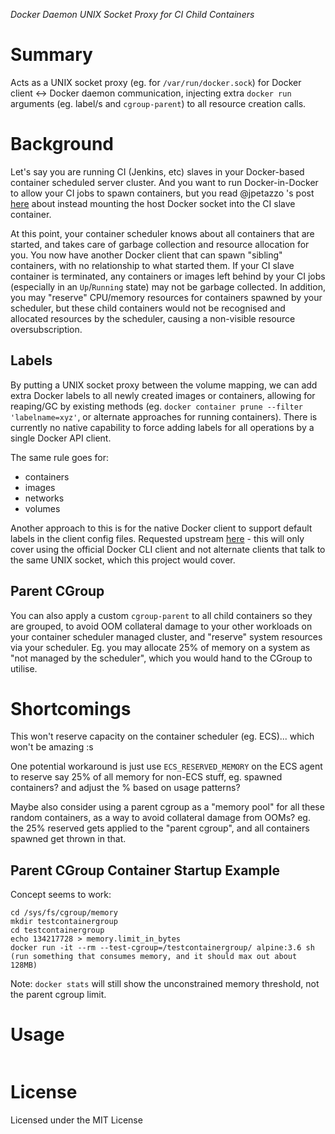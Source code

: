*Docker Daemon UNIX Socket Proxy for CI Child Containers*

# Summary

Acts as a UNIX socket proxy (eg. for `/var/run/docker.sock`) for Docker client <-> Docker daemon communication, injecting extra `docker run` arguments (eg. label/s and `cgroup-parent`) to all resource creation calls.

# Background

Let's say you are running CI (Jenkins, etc) slaves in your Docker-based container scheduled server cluster. And you want to run Docker-in-Docker to allow your CI jobs to spawn containers, but you read @jpetazzo 's post [here](https://jpetazzo.github.io/2015/09/03/do-not-use-docker-in-docker-for-ci/) about instead mounting the host Docker socket into the CI slave container.

At this point, your container scheduler knows about all containers that are started, and takes care of garbage collection and resource allocation for you. You now have another Docker client that can spawn "sibling" containers, with no relationship to what started them. If your CI slave container is terminated, any containers or images left behind by your CI jobs (especially in an `Up`/`Running` state) may not be garbage collected. In addition, you may "reserve" CPU/memory resources for containers spawned by your scheduler, but these child containers would not be recognised and allocated resources by the scheduler, causing a non-visible resource oversubscription.

## Labels

By putting a UNIX socket proxy between the volume mapping, we can add extra Docker labels to all newly created images or containers, allowing for reaping/GC by existing methods (eg. `docker container prune --filter 'labelname=xyz'`, or alternate approaches for running containers). There is currently no native capability to force adding labels for all operations by a single Docker API client.

The same rule goes for:

- containers
- images
- networks
- volumes

Another approach to this is for the native Docker client to support default labels in the client config files. Requested upstream [here](https://github.com/moby/moby/issues/33644) - this will only cover using the official Docker CLI client and not alternate clients that talk to the same UNIX socket, which this project would cover.

## Parent CGroup

You can also apply a custom `cgroup-parent` to all child containers so they are grouped, to avoid OOM collateral damage to your other workloads on your container scheduler managed cluster, and "reserve" system resources via your scheduler. Eg. you may allocate 25% of memory on a system as "not managed by the scheduler", which you would hand to the CGroup to utilise.

# Shortcomings

This won't reserve capacity on the container scheduler (eg. ECS)... which won't be amazing :s

One potential workaround is just use `ECS_RESERVED_MEMORY` on the ECS agent to reserve say 25% of all memory for non-ECS stuff, eg. spawned containers? and adjust the % based on usage patterns?

Maybe also consider using a parent cgroup as a "memory pool" for all these random containers, as a way to avoid collateral damage from OOMs? eg. the 25% reserved gets applied to the "parent cgroup", and all containers spawned get thrown in that.

## Parent CGroup Container Startup Example

Concept seems to work:

```
cd /sys/fs/cgroup/memory
mkdir testcontainergroup
cd testcontainergroup
echo 134217728 > memory.limit_in_bytes
docker run -it --rm --test-cgroup=/testcontainergroup/ alpine:3.6 sh
(run something that consumes memory, and it should max out about 128MB)
```

Note: `docker stats` will still show the unconstrained memory threshold, not the parent cgroup limit.

# Usage

```

```

# License

Licensed under the MIT License

